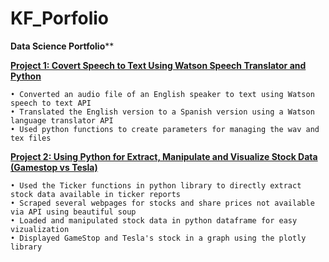 # KF_Porfolio
**Data Science Portfolio****

**[ Project 1: Covert Speech to Text Using Watson Speech Translator and Python](https://github.com/kfapohunda1/Python_Course/blob/c3f32a28bca8a848911a2ed0a39983b3db03775d/Speech2text%20&%20Language%20trans%20API.ipynb)**

    • Converted an audio file of an English speaker to text using Watson speech to text API
    • Translated the English version to a Spanish version using a Watson language translator API
    • Used python functions to create parameters for managing the wav and tex files

**[ Project 2: Using Python for Extract, Manipulate and Visualize Stock Data (Gamestop vs Tesla)](https://github.com/kfapohunda1/Python_Course/blob/e9ed3985709a57809ecd43c354da5d0a31c92eec/Jupyter%20Notebook%20(2).ipynb)**

    • Used the Ticker functions in python library to directly extract stock data available in ticker reports
    • Scraped several webpages for stocks and share prices not available via API using beautiful soup 
    • Loaded and manipulated stock data in python dataframe for easy vizualization
    • Displayed GameStop and Tesla's stock in a graph using the plotly library

